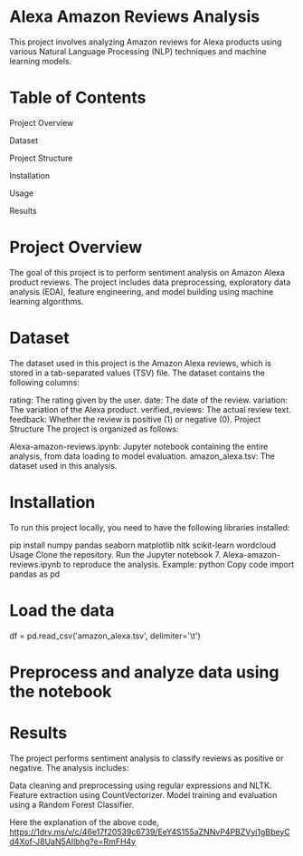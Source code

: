 # Alexa Amazon Reviews Analysis
This project involves analyzing Amazon reviews for Alexa products using various Natural Language Processing (NLP) techniques and machine learning models.

# Table of Contents
Project Overview

Dataset

Project Structure

Installation

Usage

Results

# Project Overview
The goal of this project is to perform sentiment analysis on Amazon Alexa product reviews. The project includes data preprocessing, exploratory data analysis (EDA), feature engineering, and model building using machine learning algorithms.

# Dataset
The dataset used in this project is the Amazon Alexa reviews, which is stored in a tab-separated values (TSV) file. The dataset contains the following columns:

rating: The rating given by the user.
date: The date of the review.
variation: The variation of the Alexa product.
verified_reviews: The actual review text.
feedback: Whether the review is positive (1) or negative (0).
Project Structure
The project is organized as follows:

Alexa-amazon-reviews.ipynb: Jupyter notebook containing the entire analysis, from data loading to model evaluation.
amazon_alexa.tsv: The dataset used in this analysis.
# Installation
To run this project locally, you need to have the following libraries installed:

pip install numpy pandas seaborn matplotlib nltk scikit-learn wordcloud
Usage
Clone the repository.
Run the Jupyter notebook 7. Alexa-amazon-reviews.ipynb to reproduce the analysis.
Example:
python
Copy code
import pandas as pd

# Load the data
df = pd.read_csv('amazon_alexa.tsv', delimiter='\t')

# Preprocess and analyze data using the notebook
# Results
The project performs sentiment analysis to classify reviews as positive or negative. The analysis includes:

Data cleaning and preprocessing using regular expressions and NLTK.
Feature extraction using CountVectorizer.
Model training and evaluation using a Random Forest Classifier.

Here the  explanation of the above code,
https://1drv.ms/v/c/46e17f20539c6739/EeY4S155aZNNvP4PBZVyi1gBbeyCd4Xof-J8UaN5AIlbhg?e=RmFH4y
